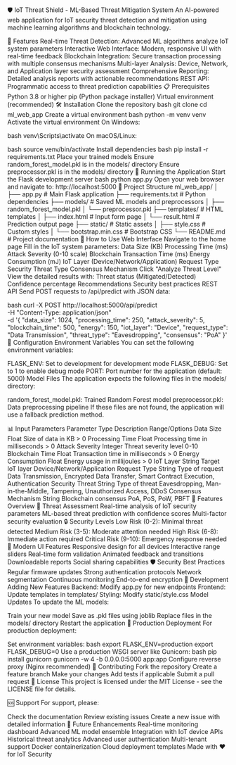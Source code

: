 🛡️ IoT Threat Shield - ML-Based Threat Mitigation System
An AI-powered web application for IoT security threat detection and mitigation using machine learning algorithms and blockchain technology.

🚀 Features
Real-time Threat Detection: Advanced ML algorithms analyze IoT system parameters
Interactive Web Interface: Modern, responsive UI with real-time feedback
Blockchain Integration: Secure transaction processing with multiple consensus mechanisms
Multi-layer Analysis: Device, Network, and Application layer security assessment
Comprehensive Reporting: Detailed analysis reports with actionable recommendations
REST API: Programmatic access to threat prediction capabilities
📋 Prerequisites
Python 3.8 or higher
pip (Python package installer)
Virtual environment (recommended)
🛠️ Installation
Clone the repository
bash
git clone <your-repo-url>
cd ml_web_app
Create a virtual environment
bash
python -m venv venv
Activate the virtual environment
On Windows:

bash
venv\Scripts\activate
On macOS/Linux:

bash
source venv/bin/activate
Install dependencies
bash
pip install -r requirements.txt
Place your trained models
Ensure random_forest_model.pkl is in the models/ directory
Ensure preprocessor.pkl is in the models/ directory
🚀 Running the Application
Start the Flask development server
bash
python app.py
Open your web browser and navigate to:
http://localhost:5000
📁 Project Structure
ml_web_app/
│
├── app.py                      # Main Flask application
├── requirements.txt            # Python dependencies
├── models/                     # Saved ML models and preprocessors
│   ├── random_forest_model.pkl
│   └── preprocessor.pkl
├── templates/                  # HTML templates
│   ├── index.html               # Input form page
│   └── result.html              # Prediction output page
├── static/                     # Static assets
│   ├── style.css                # Custom styles
│   └── bootstrap.min.css        # Bootstrap CSS
└── README.md                   # Project documentation
🎯 How to Use
Web Interface
Navigate to the home page
Fill in the IoT system parameters:
Data Size (KB)
Processing Time (ms)
Attack Severity (0-10 scale)
Blockchain Transaction Time (ms)
Energy Consumption (mJ)
IoT Layer (Device/Network/Application)
Request Type
Security Threat Type
Consensus Mechanism
Click "Analyze Threat Level"
View the detailed results with:
Threat status (Mitigated/Detected)
Confidence percentage
Recommendations
Security best practices
REST API
Send POST requests to /api/predict with JSON data:

bash
curl -X POST http://localhost:5000/api/predict \
  -H "Content-Type: application/json" \
  -d '{
    "data_size": 1024,
    "processing_time": 250,
    "attack_severity": 5,
    "blockchain_time": 500,
    "energy": 150,
    "iot_layer": "Device",
    "request_type": "Data Transmission",
    "threat_type": "Eavesdropping",
    "consensus": "PoA"
  }'
🔧 Configuration
Environment Variables
You can set the following environment variables:

FLASK_ENV: Set to development for development mode
FLASK_DEBUG: Set to 1 to enable debug mode
PORT: Port number for the application (default: 5000)
Model Files
The application expects the following files in the models/ directory:

random_forest_model.pkl: Trained Random Forest model
preprocessor.pkl: Data preprocessing pipeline
If these files are not found, the application will use a fallback prediction method.

📊 Input Parameters
Parameter	Type	Description	Range/Options
Data Size	Float	Size of data in KB	> 0
Processing Time	Float	Processing time in milliseconds	> 0
Attack Severity	Integer	Threat severity level	0-10
Blockchain Time	Float	Transaction time in milliseconds	> 0
Energy Consumption	Float	Energy usage in millijoules	> 0
IoT Layer	String	Target IoT layer	Device/Network/Application
Request Type	String	Type of request	Data Transmission, Encrypted Data Transfer, Smart Contract Execution, Authentication
Security Threat	String	Type of threat	Eavesdropping, Man-in-the-Middle, Tampering, Unauthorized Access, DDoS
Consensus Mechanism	String	Blockchain consensus	PoA, PoS, PoW, PBFT
🎨 Features Overview
🎯 Threat Assessment
Real-time analysis of IoT security parameters
ML-based threat prediction with confidence scores
Multi-factor security evaluation
🔒 Security Levels
Low Risk (0-2): Minimal threat detected
Medium Risk (3-5): Moderate attention needed
High Risk (6-8): Immediate action required
Critical Risk (9-10): Emergency response needed
📱 Modern UI Features
Responsive design for all devices
Interactive range sliders
Real-time form validation
Animated feedback and transitions
Downloadable reports
Social sharing capabilities
🛡️ Security Best Practices
Regular firmware updates
Strong authentication protocols
Network segmentation
Continuous monitoring
End-to-end encryption
🔄 Development
Adding New Features
Backend: Modify app.py for new endpoints
Frontend: Update templates in templates/
Styling: Modify static/style.css
Model Updates
To update the ML models:

Train your new model
Save as .pkl files using joblib
Replace files in the models/ directory
Restart the application
🚀 Production Deployment
For production deployment:

Set environment variables:
bash
export FLASK_ENV=production
export FLASK_DEBUG=0
Use a production WSGI server like Gunicorn:
bash
pip install gunicorn
gunicorn -w 4 -b 0.0.0.0:5000 app:app
Configure reverse proxy (Nginx recommended)
🤝 Contributing
Fork the repository
Create a feature branch
Make your changes
Add tests if applicable
Submit a pull request
📄 License
This project is licensed under the MIT License - see the LICENSE file for details.

🆘 Support
For support, please:

Check the documentation
Review existing issues
Create a new issue with detailed information
🔮 Future Enhancements
 Real-time monitoring dashboard
 Advanced ML model ensemble
 Integration with IoT device APIs
 Historical threat analytics
 Advanced user authentication
 Multi-tenant support
 Docker containerization
 Cloud deployment templates
Made with ❤️ for IoT Security

